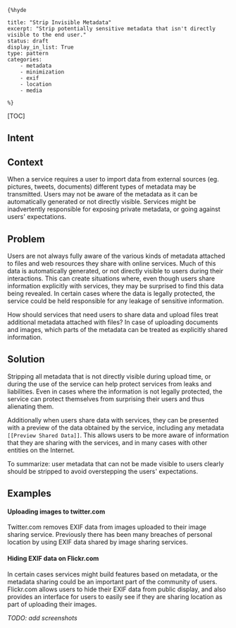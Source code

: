     {%hyde

    title: "Strip Invisible Metadata"
    excerpt: "Strip potentially sensitive metadata that isn't directly visible to the end user."
    status: draft
    display_in_list: True
    type: pattern
    categories:
        - metadata
        - minimization
        - exif
        - location
        - media

    %}

[TOC]

## Intent

## Context

When a service requires a user to import data from external sources (eg.
pictures, tweets, documents) different types of metadata may be 
transmitted. Users may not be aware of the metadata as it can be
automatically generated or not directly visible. Services might be
inadvertently responsible for exposing private metadata, or going
against users' expectations.

## Problem

Users are not always fully aware of the various kinds of metadata
attached to files and web resources they share with online services.
Much of this data is automatically generated, or not directly visible to
users during their interactions. This can create situations where, even
though users share information explicitly with services, they may be
surprised to find this data being revealed. In certain cases where the
data is legally protected, the service could be held responsible for any
leakage of sensitive information. 

How should services that need users to share data and upload files
treat additional metadata attached with files? In case of uploading
documents and images, which parts of the metadata can be treated as
explicitly shared information.

## Solution

Stripping all metadata that is not directly visible during upload time,
or during the use of the service can help protect services from
leaks and liabilities. Even in cases where the information is not
legally protected, the service can protect themselves from surprising
their users and thus alienating them. 

Additionally when users share data with services, they can be presented
with a preview of the data obtained by the service, including any
metadata ``[[Preview Shared Data]]``. This allows users to be more aware
of information that they are sharing with the services, and in many
cases with other entities on the Internet.

To summarize: user metadata that can not be made visible to users
clearly should be stripped to avoid overstepping the users' expectations. 

## Examples

#### Uploading images to twitter.com

Twitter.com removes EXIF data from images uploaded to their image
sharing service. Previously there has been many breaches of personal
location by using EXIF data shared by image sharing services. 

#### Hiding EXIF data on Flickr.com

In certain cases services might build features based on
metadata, or the metadata sharing could be an important part of the
community of users. Flickr.com allows users to hide their EXIF data from
public display, and also provides an interface for users to easily see
if they are sharing location as part of uploading their images. 

_TODO: add screenshots_

